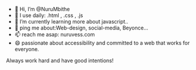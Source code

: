 - 👋 Hi, I’m @NuruMbithe
- 👀 I use daily: .html , .css , .js
- 🌱 I’m currently learning more about javascript..
- 💞️ ping me about:Web-design, social-media, Beyonce...
- 📫 reach me asap: nuruvess.com
- 😄 passionate about accessibility and committed to a web that works for everyone.


Always work hard and have good intentions!
